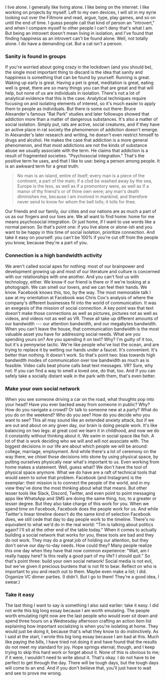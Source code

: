 I live alone.
I generally like living alone. I like being on the internet. I like working on projects by myself. Left to my own devices, I will sit in my eyrie looking out over the Fillmore and read, argue, type, play games, and so on until the end of time.
I guess people call that kind of person an "introvert," and when I compare myself to other people I can't deny that's what I am. But being an introvert doesn't mean living in isolation, and I've found that finding happiness as an introvert can't be found alone.
Well, not totally alone. I do have a demanding cat. But a cat isn't a person.

### Sanity is found in groups

If you're worried about going crazy in the lockdown (and you should be), the single most important thing to discard is the idea that sanity and happiness is something that can be found by yourself. Running is great. Waking up early is great. Having a pet is great, meditation is great, eating well is great, there are so many things you can that are great and that will help, but none of us are individuals in isolation.
There's not a lot of analytical evidence that this is the case. Analytical techniques require focusing on and isolating elements of interest, so it's much easier to apply them to people as individuals. But there is some out there: Bruce Alexander's famous "Rat Park" studies and later followups showed that addiction more than a matter of dangerous substances. It's also a matter of social isolation. Simply put, rats are active, social creatures, and if they have an active place in rat society the phenomenon of addiction doesn't emerge.
In Alexander's later research and writing, he doesn't even restrict himself to drugs and alcohol. He makes the case that addiction is a more general phenomenon, and that most addictions are not the kinds of substance abuse we usually associate with the term. He claims that addiction is a result of fragmented societies.
"Psychosocial integration." That's the positive term he uses, and that I like to use: being a person among people. It is an awkward term for a great truth:

> No man is an island,  entire of itself; every man is a piece of the continent, a part of the main; if a clod be washed away by the sea, Europe is the less, as well as if a promontory were, as well as if a manor of thy friend's or of thine own were;  any man's death diminishes me, because I am involved in mankind, and therefore never send to know for whom the bell tolls; it tolls for thee.

Our friends and our family, our cities and our nations are as much a part of us as our fingers and our toes are. We all want to find home: home for me means psychosocial integration. Or just home, if I want to use words like a normal person.
So that's point one: if you live alone or alone-ish and you want to be happy in this time of social isolation, prioritize connection. And take it easy on yourself: you can't be 100% if you're cut off from the people you know, because they're a part of you.

### Connection is a high bandwidth activity

We aren't called social apes for nothing: most of our brainpower and development growing up and most of our literature and culture is concerned with our relationships with one another.
And you can't fool us with technology, either. We know if our friend is there or if we're looking at a photograph. We can smell our lovers, and we can feel their hands. We know.
Facebook knows this, too, by the way. The most memorable talk I saw at my orientation at Facebook was Chris Cox's analysis of where the company's different businesses fit into the world of communication. It was an exegesis of the mission of social connection.
A key point was that text doesn't make those connections as well as pictures, pictures not as well as videos, and videos not as well as VR. These all take up different amounts of our bandwidth --- our attention bandwidth, and our megabytes bandwidth. When you can't leave the house, that communication bandwidth is the most valuable asset you have for addressing social needs.
What are you spending yours on? Are you spending it on text? Why? I'm guilty of it too, but it's a pennywise tactic. We're like people who've lost the ocean, and are trying to replace it by wetting our hands under a faucet. It's convenient. It's better than nothing. It doesn't work.
So that's point two: bias towards high bandwidth modes of communication over low bandwidth as much as is feasible. Video calls beat phone calls beat text messages. VR? Sure, why not. If you can find a way to smell a loved one, do that, too. And if you can safely take a socially distant walk in the park with them, that's even better.

### Make your own social network

When you see someone driving a car on the road, what thoughts pop into your head?
Have you ever backed away from someone in public? Why?
How do you navigate a crowd? Or talk to someone new at a party?
What do you do on the weekend? Who do you see? How do you decide who you want to see?
This all may sound like an extended anxiety attack, but if we are out and about on any given day, our brain is doing people work. It's like balancing on two legs: at great cost we learn it in childhood, and now we do it constantly without thinking about it. We swim in social space like fish.
A lot of that is work deciding who we will and will not associate with. The biggest decisions in our life are about which people we will be around: college, marriage, employment. And while there's a lot of ceremony on the way there, we chisel those decisions into stone by using physical space, by putting ourselves physically near what's important to us. Even working from home makes a statement.
Well, guess what? We don't have the tool of physical space anymore.
What we do have are a raft of technical tools that would seem to solve that problem. Facebook (and Instagram) is the exemplar: their mission is to connect the people of the world, and in my view they've done the most thinking about what that means. But other lesser tools like Slack, Discord, Twitter, and even point to point messaging apps like WhatsApp and SMS are doing the same thing, too, to a greater or lesser degree.
But they also take charge of this work for you. When we spend time on Facebook, Facebook does the people work for us. And while Twitter's linear timeline doesn't do the same kind of selection Facebook does, we still cede that day to day people work to the timeline. There's no equivalent to what we'd do in the real world: "Tim is talking about politics again? I'll sit at the other end of the table today."
When it comes to actually building a social network that works for you, these tools are bad and they do not work. They may do a great job of holding our attention, but they don't serve our day-to-day needs. How could they? Many people realize this one day when they have that now common experience: "Wait, am I really happy here? Is this really a good part of my life? I should quit."
So that's point three: build your own social network! Social media is not evil, but we've given it precious burdens that is not fit to bear. Reflect on who is important to you and reach out to them. Maybe even make a list; I did. Organize VC dinner parties. (I didn't. But I go to them! They're a good idea, I swear.)

### Take it easy

The last thing I want to say is something I also said earlier: take it easy.
I did not write this big long essay because I am worth emulating. The people worth emulating right now are the last people who would ever sit down and spend three hours on a Wednesday afternoon crafting an action item list explaining how important socializing is when you're isolating at home. They would just be doing it, because that's what they know to do instinctively.
As I said at the start, I wrote this big long essay because I am bad at this. Much like paying the bills, I have tried not doing it and have found that the results do not meet my standard for joy. Hope springs eternal, though, and I keep trying to skip this hard work or forget about it. None of this is obvious to me; if it were, I wouldn't need to write about it.
That's okay. I do not have to be perfect to get through the day. There will be tough days, but the tough days will come to an end. And if you don't believe that, you'll just have to wait and see to prove me wrong.
